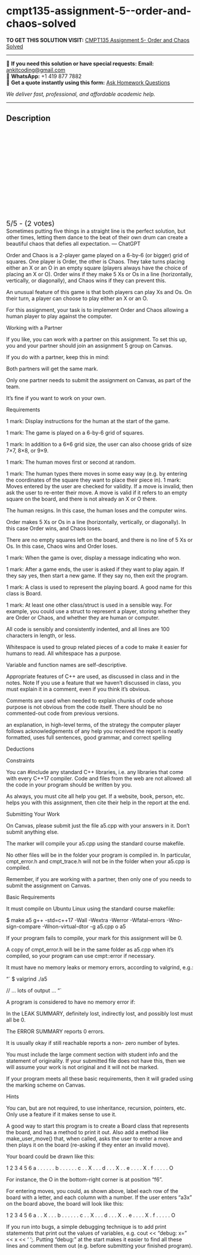 # cmpt135-assignment-5--order-and-chaos-solved
**TO GET THIS SOLUTION VISIT:** [CMPT135 Assignment 5- Order and Chaos Solved](https://www.ankitcodinghub.com/product/cmpt135-order-and-chaos-solved/)


---

📩 **If you need this solution or have special requests:** **Email:** ankitcoding@gmail.com  
📱 **WhatsApp:** +1 419 877 7882  
📄 **Get a quote instantly using this form:** [Ask Homework Questions](https://www.ankitcodinghub.com/services/ask-homework-questions/)

*We deliver fast, professional, and affordable academic help.*

---

<h2>Description</h2>



<div class="kk-star-ratings kksr-auto kksr-align-center kksr-valign-top" data-payload="{&quot;align&quot;:&quot;center&quot;,&quot;id&quot;:&quot;120272&quot;,&quot;slug&quot;:&quot;default&quot;,&quot;valign&quot;:&quot;top&quot;,&quot;ignore&quot;:&quot;&quot;,&quot;reference&quot;:&quot;auto&quot;,&quot;class&quot;:&quot;&quot;,&quot;count&quot;:&quot;2&quot;,&quot;legendonly&quot;:&quot;&quot;,&quot;readonly&quot;:&quot;&quot;,&quot;score&quot;:&quot;5&quot;,&quot;starsonly&quot;:&quot;&quot;,&quot;best&quot;:&quot;5&quot;,&quot;gap&quot;:&quot;4&quot;,&quot;greet&quot;:&quot;Rate this product&quot;,&quot;legend&quot;:&quot;5\/5 - (2 votes)&quot;,&quot;size&quot;:&quot;24&quot;,&quot;title&quot;:&quot;CMPT135 Assignment 5- Order and Chaos Solved&quot;,&quot;width&quot;:&quot;138&quot;,&quot;_legend&quot;:&quot;{score}\/{best} - ({count} {votes})&quot;,&quot;font_factor&quot;:&quot;1.25&quot;}">

<div class="kksr-stars">

<div class="kksr-stars-inactive">
            <div class="kksr-star" data-star="1" style="padding-right: 4px">


<div class="kksr-icon" style="width: 24px; height: 24px;"></div>
        </div>
            <div class="kksr-star" data-star="2" style="padding-right: 4px">


<div class="kksr-icon" style="width: 24px; height: 24px;"></div>
        </div>
            <div class="kksr-star" data-star="3" style="padding-right: 4px">


<div class="kksr-icon" style="width: 24px; height: 24px;"></div>
        </div>
            <div class="kksr-star" data-star="4" style="padding-right: 4px">


<div class="kksr-icon" style="width: 24px; height: 24px;"></div>
        </div>
            <div class="kksr-star" data-star="5" style="padding-right: 4px">


<div class="kksr-icon" style="width: 24px; height: 24px;"></div>
        </div>
    </div>

<div class="kksr-stars-active" style="width: 138px;">
            <div class="kksr-star" style="padding-right: 4px">


<div class="kksr-icon" style="width: 24px; height: 24px;"></div>
        </div>
            <div class="kksr-star" style="padding-right: 4px">


<div class="kksr-icon" style="width: 24px; height: 24px;"></div>
        </div>
            <div class="kksr-star" style="padding-right: 4px">


<div class="kksr-icon" style="width: 24px; height: 24px;"></div>
        </div>
            <div class="kksr-star" style="padding-right: 4px">


<div class="kksr-icon" style="width: 24px; height: 24px;"></div>
        </div>
            <div class="kksr-star" style="padding-right: 4px">


<div class="kksr-icon" style="width: 24px; height: 24px;"></div>
        </div>
    </div>
</div>


<div class="kksr-legend" style="font-size: 19.2px;">
            5/5 - (2 votes)    </div>
    </div>
Sometimes putting five things in a straight line is the perfect solution, but other times, letting them dance to the beat of their own drum can create a beautiful chaos that defies all expectation. — ChatGPT

Order and Chaos is a 2-player game played on a 6-by-6 (or bigger) grid of squares. One player is Order, the other is Chaos. They take turns placing either an X or an O in an empty square (players always have the choice of placing an X or O). Order wins if they make 5 Xs or Os in a line (horizontally, vertically, or diagonally), and Chaos wins if they can prevent this.

An unusual feature of this game is that both players can play Xs and Os. On their turn, a player can choose to play either an X or an O.

For this assignment, your task is to implement Order and Chaos allowing a human player to play against the computer.

Working with a Partner

If you like, you can work with a partner on this assignment. To set this up, you and your partner should join an assignment 5 group on Canvas.

If you do with a partner, keep this in mind:

Both partners will get the same mark.

Only one partner needs to submit the assignment on Canvas, as part of the team.

It’s fine if you want to work on your own.

Requirements

1 mark: Display instructions for the human at the start of the game.

1 mark: The game is played on a 6-by-6 grid of squares.

1 mark: In addition to a 6×6 grid size, the user can also choose grids of size 7×7, 8×8, or 9×9.

1 mark: The human moves first or second at random.

1 mark: The human types there moves in some easy way (e.g. by entering the coordinates of the square they want to place their piece in). 1 mark: Moves entered by the user are checked for validity. If a move is invalid, then ask the user to re-enter their move. A move is valid if it refers to an empty square on the board, and there is not already an X or O there.

The human resigns. In this case, the human loses and the computer wins.

Order makes 5 Xs or Os in a line (horizontally, vertically, or diagonally). In this case Order wins, and Chaos loses.

There are no empty squares left on the board, and there is no line of 5 Xs or Os. In this case, Chaos wins and Order loses.

1 mark: When the game is over, display a message indicating who won.

1 mark: After a game ends, the user is asked if they want to play again. If they say yes, then start a new game. If they say no, then exit the program.

1 mark: A class is used to represent the playing board. A good name for this class is Board.

1 mark: At least one other class/struct is used in a sensible way. For example, you could use a struct to represent a player, storing whether they are Order or Chaos, and whether they are human or computer.

All code is sensibly and consistently indented, and all lines are 100 characters in length, or less.

Whitespace is used to group related pieces of a code to make it easier for humans to read. All whitespace has a purpose.

Variable and function names are self-descriptive.

Appropriate features of C++ are used, as discussed in class and in the notes. Note If you use a feature that we haven’t discussed in class, you must explain it in a comment, even if you think it’s obvious.

Comments are used when needed to explain chunks of code whose purpose is not obvious from the code itself. There should be no commented-out code from previous versions.

an explanation, in high-level terms, of the strategy the computer player follows acknowledgements of any help you received the report is neatly formatted, uses full sentences, good grammar, and correct spelling

Deductions

Constraints

You can #include any standard C++ libraries, i.e. any libraries that come with every C++17 compiler. Code and files from the web are not allowed: all the code in your program should be written by you.

As always, you must cite all help you get. If a website, book, person, etc. helps you with this assignment, then cite their help in the report at the end.

Submitting Your Work

On Canvas, please submit just the file a5.cpp with your answers in it. Don’t submit anything else.

The marker will compile your a5.cpp using the standard course makefile.

No other files will be in the folder your program is compiled in. In particular, cmpt_error.h and cmpt_trace.h will not be in the folder when your a5.cpp is compiled.

Remember, if you are working with a partner, then only one of you needs to submit the assignment on Canvas.

Basic Requirements

It must compile on Ubuntu Linux using the standard course makefile:

$ make a5 g++ -std=c++17 -Wall -Wextra -Werror -Wfatal-errors -Wno-sign-compare -Wnon-virtual-dtor -g a5.cpp o a5

If your program fails to compile, your mark for this assignment will be 0.

A copy of cmpt_error.h will be in the same folder as a5.cpp when it’s compiled, so your program can use cmpt::error if necessary.

It must have no memory leaks or memory errors, according to valgrind, e.g.:

“` $ valgrind ./a5

// … lots of output … “`

A program is considered to have no memory error if:

In the LEAK SUMMARY, definitely lost, indirectly lost, and possibly lost must all be 0.

The ERROR SUMMARY reports 0 errors.

It is usually okay if still reachable reports a non- zero number of bytes.

You must include the large comment section with student info and the statement of originality. If your submitted file does not have this, then we will assume your work is not original and it will not be marked.

If your program meets all these basic requirements, then it will graded using the marking scheme on Canvas.

Hints

You can, but are not required, to use inheritance, recursion, pointers, etc. Only use a feature if it makes sense to use it.

A good way to start this program is to create a Board class that represents the board, and has a method to print it out. Also add a method like make_user_move() that, when called, asks the user to enter a move and then plays it on the board (re-asking if they enter an invalid move).

Your board could be drawn like this:

1 2 3 4 5 6 a . . . . . . b . . . . . . c . . X . . . d . . . X . . e . . . . X . f . . . . . O

For instance, the O in the bottom-right corner is at position “f6”.

For entering moves, you could, as shown above, label each row of the board with a letter, and each column with a number. If the user enters “a3x” on the board above, the board will look like this:

1 2 3 4 5 6 a . . X . . . b . . . . . . c . . X . . . d . . . X . . e . . . . X . f . . . . . O

If you run into bugs, a simple debugging technique is to add print statements that print out the values of variables, e.g. cout &lt;&lt; “debug: x=” &lt;&lt; x &lt;&lt; ‘ ‘;. Putting “debug:” at the start makes it easier to find all these lines and comment them out (e.g. before submitting your finished program).
